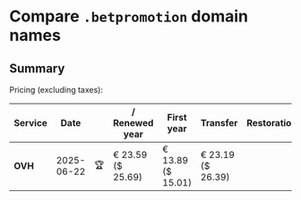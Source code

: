 # Compare `.betpromotion` domain names

## Summary

Pricing (excluding taxes):

| Service | Date |  | / Renewed year | First year | Transfer | Restoration |
|--|--|--|--|--|--|--|
| **OVH** | 2025-06-22 | 🏆 | € 23.59<br>($ 25.69) | € 13.89<br>($ 15.01) | € 23.19<br>($ 26.39) |  |
